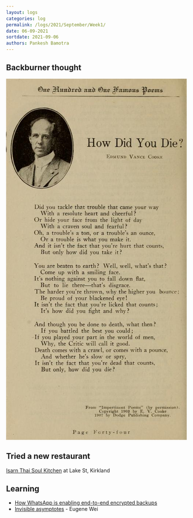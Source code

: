 ```yaml
---
layout: logs
categories: log
permalink: /logs/2021/September/Week1/
date: 06-09-2021
sortdate: 2021-09-06
authors: Pankesh Bamotra
---
```

## Backburner thought
![How did you die poem by Edmund Vance Cooke](/_assets/images/logs-sep-06-2021/how_did_you_die_evcooke.jpg "How did you die poem by Edmund Vance Cooke")

## Tried a new restaurant
[Isarn Thai Soul Kitchen](https://www.isarnkitchen.com/) at Lake St, Kirkland

## Learning
- [How WhatsApp is enabling end-to-end encrypted backups](https://engineering.fb.com/2021/09/10/security/whatsapp-e2ee-backups/)
- [Invisible asymptotes](https://www.eugenewei.com/blog/2018/5/21/invisible-asymptotes) - Eugene Wei

